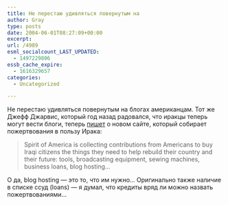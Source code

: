 ```yaml
---
title: Не перестаю удивляться повернутым на
author: Gray
type: posts
date: 2004-06-01T08:27:09+00:00
excerpt:
url: /4989
esml_socialcount_LAST_UPDATED:
  - 1497229806
essb_cache_expire:
  - 1616329657
categories:
  - Uncategorized

---
```








Не перестаю удивляться повернутым на блогах американцам. Тот же Джефф Джарвис, который год назад радовался, что иракцы теперь могут вести блоги, теперь <a href="http://www.buzzmachine.com/archives/2004_06_01.html#007181" target="_blank">пишет</a> о новом сайте, который собирает пожертвования в пользу Ирака:

> Spirit of America is collecting contributions from Americans to buy Iraqi citizens the things they need to help rebuild their country and their future: tools, broadcasting equipment, sewing machines, business loans, blog hosting&#8230;

О да, blog hosting &#8212; это то, что им нужно&#8230; Оригинально также наличие в списке ссуд (loans) &#8212; я думал, что кредиты вряд ли можно назвать пожертвованиями&#8230;